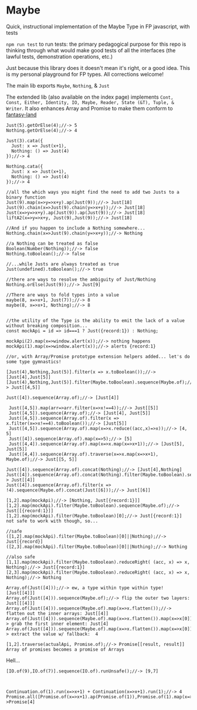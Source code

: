 # Maybe
Quick, instructional implementation of the Maybe Type in FP javascript, with tests

`npm run test` to run tests: the primary pedagogical purpose for this repo is thinking through what would make good tests of all the interfaces (the lawful tests, demonstration operations, etc.)

Just because this library does it doesn't mean it's right, or a good idea.  This is my personal playground for FP types.  All corrections welcome!


The main lib exports `Maybe`, `Nothing`, & `Just`

The extended lib (also available on the index page) implements `Cont, Const, Either, Identity, IO, Maybe, Reader, State (&T), Tuple, & Writer`.  It also enhances Array and Promise to make them conform to [fantasy-land](https://github.com/fantasyland/fantasy-land)

```
Just(5).getOrElse(4);//-> 5
Nothing.getOrElse(4);//-> 4

Just(3).cata({
  Just: x => Just(x+1),
  Nothing: () => Just(4)
});//-> 4

Nothing.cata({
  Just: x => Just(x+1),
  Nothing: () => Just(4)
});//-> 4

//all the which ways you might find the need to add two Justs to a binary function
Just(9).map(x=>y=>x+y).ap(Just(9));//-> Just[18]
Just(9).chain(x=>Just(9).chain(y=>x+y));//-> Just[18]
Just(x=>y=>x+y).ap(Just(9)).ap(Just(9));//-> Just[18]
liftA2(x=>y=>x+y, Just(9),Just(9));//-> Just[18]

//And if you happen to include a Nothing somewhere...
Nothing.chain(x=>Just(9).chain(y=>x+y));//-> Nothing

//a Nothing can be treated as false
Boolean(Number(Nothing));//-> false
Nothing.toBoolean();//-> false

//...while Justs are always treated as true
Just(undefined).toBoolean();//-> true

//there are ways to resolve the ambiguity of Just/Nothing
Nothing.orElse(Just(9));//-> Just[9]

//There are ways to fold types into a value
maybe(8, x=>x+1, Just(7));//-> 8
maybe(8, x=>x+1, Nothing);//-> 8


//the utility of the Type is the ability to emit the lack of a value without breaking composition...
const mockApi = id => id===1 ? Just({record:1}) : Nothing;

mockApi(2).map(x=>window.alert(x));//-> nothing happens
mockApi(1).map(x=>window.alert(x));//-> alerts {record:1}

//or, with Array/Promise prototype extension helpers added... let's do some type gymnastics!

[Just(4),Nothing,Just(5)].filter(x => x.toBoolean());//-> [Just[4],Just[5]]
[Just(4),Nothing,Just(5)].filter(Maybe.toBoolean).sequence(Maybe.of);//-> Just[[4,5]]

Just([4]).sequence(Array.of);//-> [Just[4]]

 Just([4,5]).map(arr=>arr.filter(x=>x!==4));//-> Just[[5]]
 Just([4,5]).sequence(Array.of);//-> [Just[4], Just[5]]
 Just([4,5]).sequence(Array.of).filter(x => x.filter(x=>x!==4).toBoolean());//-> [Just[5]]
 Just([4,5]).sequence(Array.of).map(x=>x.reduce((acc,x)=>x));//-> [4, 5]
 Just([4]).sequence(Array.of).map(x=>5);//-> [5]
 Just([4,4]).sequence(Array.of).map(x=>x.map(x=>x+1));//-> [Just[5], Just[5]]
 Just([4,4]).sequence(Array.of).traverse(x=>x.map(x=>x+1), Maybe.of);//-> Just[[5, 5]]

Just([4]).sequence(Array.of).concat(Nothing);//-> [Just[4],Nothing]
Just([4]).sequence(Array.of).concat(Nothing).filter(Maybe.toBoolean).sequence(Maybe.of);//-> Just[[4]]
Just([4]).sequence(Array.of).filter(x => !4).sequence(Maybe.of).concat(Just([6]));//-> Just[[6]]

[1,2].map(mockApi);//-> [Nothing, Just[{record:1}]]
[1,2].map(mockApi).filter(Maybe.toBoolean).sequence(Maybe.of);//-> Just[[{record:1}]] 
[1,2].map(mockApi).filter(Maybe.toBoolean)[0];//-> Just[{record:1}] not safe to work with though, so...

//safe
([1,2].map(mockApi).filter(Maybe.toBoolean)[0]||Nothing);//-> Just[{record}]
([2,3].map(mockApi).filter(Maybe.toBoolean)[0]||Nothing);//-> Nothing

//also safe
[1,1].map(mockApi).filter(Maybe.toBoolean).reduceRight( (acc, x) => x, Nothing);//-> Just[{record:1}]
[2,3].map(mockApi).filter(Maybe.toBoolean).reduceRight( (acc, x) => x, Nothing);//-> Nothing

Array.of(Just([4]));//-> ew, a type within type within type! [Just[[4]]]
Array.of(Just([4])).sequence(Maybe.of);//-> flip the outer two layers: Just[[[4]]]
Array.of(Just([4])).sequence(Maybe.of).map(x=>x.flatten());//-> flatten out the inner arrays: Just[[4]]
Array.of(Just([4])).sequence(Maybe.of).map(x=>x.flatten()).map(x=>x[0]);//-> grab the first inner element: Just[4]
Array.of(Just([4])).sequence(Maybe.of).map(x=>x.flatten()).map(x=>x[0]).getOrElse(null);//-> extract the value w/ fallback:  4

[1,2].traverse(actualApi, Promise.of);//-> Promise[[result, result]] Array of promises becomes a promise of Arrays
```

Hell...

```
[IO.of(9),IO.of(7)].sequence(IO.of).runUnsafe();//-> [9,7]



Continuation.of(1).run(x=>x+1) + Continuation(x=>x+1).run(1);//-> 4
Promise.all([Promise.of(x=>x+1).ap(Promise.of(1)),Promise.of(1).map(x=>x+1)]).then(([x,y])=>x+y);//->Promise[4]

```
